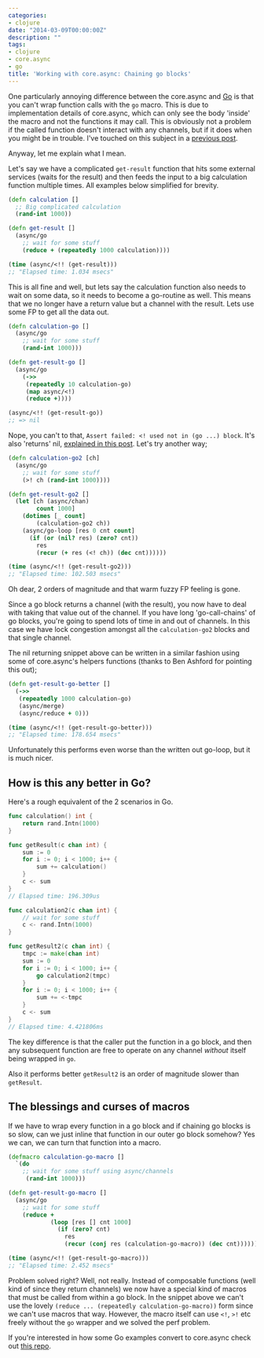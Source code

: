 ```yaml
---
categories:
- clojure
date: "2014-03-09T00:00:00Z"
description: ""
tags:
- clojure
- core.async
- go
title: 'Working with core.async: Chaining go blocks'
---
```


One particularly annoying difference between the core.async and [Go](http://golang.org) is that you can't wrap function calls with the `go` macro. This is due to implementation details of core.async, which can only see the body 'inside' the macro and not the functions it may call. This is obviously not a problem if the called function doesn't interact with any channels, but if it does when you might be in trouble. I've touched on this subject in a [previous post](http://martintrojer.github.io/clojure/2013/07/17/non-tailrecursive-functions-in-coreasync/).

<!--more-->

Anyway, let me explain what I mean.

Let's say we have a complicated `get-result` function that hits some external services (waits for the result) and then feeds the input to a big calculation function multiple times. All examples below simplified for brevity.

```clojure
(defn calculation []
  ;; Big complicated calculation
  (rand-int 1000))

(defn get-result []
  (async/go
    ;; wait for some stuff
    (reduce + (repeatedly 1000 calculation))))

(time (async/<!! (get-result)))
;; "Elapsed time: 1.034 msecs"
```

This is all fine and well, but lets say the calculation function also needs to wait on some data, so it needs to become a go-routine as well. This means that we no longer have a return value but a channel with the result. Lets use some FP to get all the data out.

```clojure
(defn calculation-go []
  (async/go
    ;; wait for some stuff
    (rand-int 1000)))

(defn get-result-go []
  (async/go
    (->>
     (repeatedly 10 calculation-go)
     (map async/<!)
     (reduce +))))

(async/<!! (get-result-go))
;; => nil
```

Nope, you can't to that, `Assert failed: <! used not in (go ...) block`. It's also 'returns' nil, [explained in this post](http://martintrojer.github.io/clojure/2014/03/09/working-with-coreasync-exceptions-in-go-blocks/). Let's try another way;

```clojure
(defn calculation-go2 [ch]
  (async/go
    ;; wait for some stuff
    (>! ch (rand-int 1000))))

(defn get-result-go2 []
  (let [ch (async/chan)
        count 1000]
    (dotimes [_ count]
        (calculation-go2 ch))
    (async/go-loop [res 0 cnt count]
      (if (or (nil? res) (zero? cnt))
        res
        (recur (+ res (<! ch)) (dec cnt))))))

(time (async/<!! (get-result-go2)))
;; "Elapsed time: 102.503 msecs"
```

Oh dear, 2 orders of magnitude and that warm fuzzy FP feeling is gone.

Since a go block returns a channel (with the result), you now have to deal with taking that value out of the channel. If you have long 'go-call-chains' of go blocks, you're going to spend lots of time in and out of channels. In this case we have lock congestion amongst all the `calculation-go2` blocks and that single channel.

The nil returning snippet above can be written in a similar fashion using some of core.async's helpers functions (thanks to Ben Ashford for pointing this out);

```clojure
(defn get-result-go-better []
  (->>
   (repeatedly 1000 calculation-go)
   (async/merge)
   (async/reduce + 0)))

(time (async/<!! (get-result-go-better)))
;; "Elapsed time: 178.654 msecs"
```

Unfortunately this performs even worse than the written out go-loop, but it is much nicer.

## How is this any better in Go?

Here's a rough equivalent of the 2 scenarios in Go.

```go
func calculation() int {
	return rand.Intn(1000)
}

func getResult(c chan int) {
	sum := 0
	for i := 0; i < 1000; i++ {
		sum += calculation()
	}
	c <- sum
}
// Elapsed time: 196.309us

func calculation2(c chan int) {
	// wait for some stuff
	c <- rand.Intn(1000)
}

func getResult2(c chan int) {
	tmpc := make(chan int)
	sum := 0
	for i := 0; i < 1000; i++ {
		go calculation2(tmpc)
	}
	for i := 0; i < 1000; i++ {
		sum += <-tmpc
	}
	c <- sum
}
// Elapsed time: 4.421806ms
```

The key difference is that the caller put the function in a go block, and then any subsequent function are free to operate on any channel *without* itself being wrapped in `go`.

Also it performs better `getResult2` is an order of magnitude slower than `getResult`.

## The blessings and curses of macros

If we have to wrap every function in a go block and if chaining go blocks is so slow, can we just inline that function in our outer go block somehow? Yes we can, we can turn that function into a macro.

```clojure
(defmacro calculation-go-macro []
  `(do
    ;; wait for some stuff using async/channels
     (rand-int 1000)))

(defn get-result-go-macro []
  (async/go
    ;; wait for some stuff
    (reduce +
            (loop [res [] cnt 1000]
              (if (zero? cnt)
                res
                (recur (conj res (calculation-go-macro)) (dec cnt)))))))

(time (async/<!! (get-result-go-macro)))
;; "Elapsed time: 2.452 msecs"
```

Problem solved right? Well, not really. Instead of composable functions (well kind of since they return channels) we now have a special kind of macros that must be called from within a go block. In the snippet above we can't use the lovely `(reduce ... (repeatedly calculation-go-macro))` form since we can't use macros that way. However, the macro itself can use `<!`, `>!` etc freely without the `go` wrapper and we solved the perf problem.

If you're interested in how some Go examples convert to core.async check out [this repo](https://github.com/martintrojer/go-tutorials-core-async).
